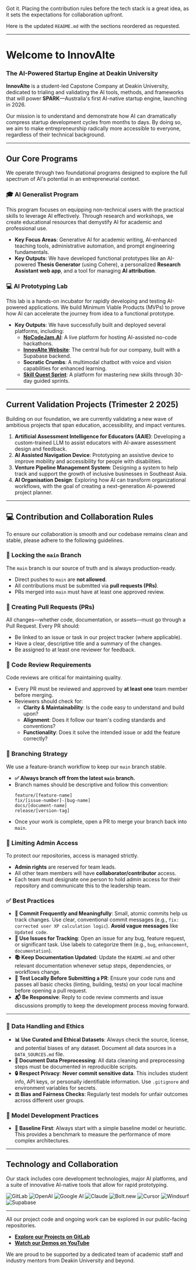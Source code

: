 Got it. Placing the contribution rules before the tech stack is a great idea, as it sets the expectations for collaboration upfront.

Here is the updated `README.md` with the sections reordered as requested.

---

# Welcome to InnovAIte
### The AI-Powered Startup Engine at Deakin University

**InnovAIte** is a student-led Capstone Company at Deakin University, dedicated to trialing and validating the AI tools, methods, and frameworks that will power **SPARK**—Australia's first AI-native startup engine, launching in 2026.

Our mission is to understand and demonstrate how AI can dramatically compress startup development cycles from months to days. By doing so, we aim to make entrepreneurship radically more accessible to everyone, regardless of their technical background.

---

## Our Core Programs

We operate through two foundational programs designed to explore the full spectrum of AI's potential in an entrepreneurial context.

### 🎓 AI Generalist Program
This program focuses on equipping non-technical users with the practical skills to leverage AI effectively. Through research and workshops, we create educational resources that demystify AI for academic and professional use.

*   **Key Focus Areas**: Generative AI for academic writing, AI-enhanced teaching tools, administrative automation, and prompt engineering fundamentals.
*   **Key Outputs**: We have developed functional prototypes like an AI-powered **Thesis Generator** (using Cohere), a personalized **Research Assistant web app**, and a tool for managing **AI attribution**.

### 💻 AI Prototyping Lab
This lab is a hands-on incubator for rapidly developing and testing AI-powered applications. We build Minimum Viable Products (MVPs) to prove how AI can accelerate the journey from idea to a functional prototype.

*   **Key Outputs**: We have successfully built and deployed several platforms, including:
    *   **[NoCodeJam.AI](http://nocodejam.ai/)**: A live platform for hosting AI-assisted no-code hackathons.
    *   **[InnovAIte Website](https://innovalte-deakin.web.app/)**: The central hub for our company, built with a Supabase backend.
    *   **Socratic Crumbs**: A multimodal chatbot with voice and vision capabilities for enhanced learning.
    *   **[Skill Quest Sprint](https://preview--skill-quest-sprint.lovable.app/)**: A platform for mastering new skills through 30-day guided sprints.

---

## Current Validation Projects (Trimester 2 2025)

Building on our foundation, we are currently validating a new wave of ambitious projects that span education, accessibility, and impact ventures.

1.  **Artificial Assessment Intelligence for Educators (AAIE)**: Developing a custom-trained LLM to assist educators with AI-aware assessment design and feedback.
2.  **AI Assisted Navigation Device**: Prototyping an assistive device to improve mobility and accessibility for people with disabilities.
3.  **Venture Pipeline Management System**: Designing a system to help track and support the growth of inclusive businesses in Southeast Asia.
4.  **AI Organisation Design**: Exploring how AI can transform organizational workflows, with the goal of creating a next-generation AI-powered project planner.

---

## 💻 Contribution and Collaboration Rules

To ensure our collaboration is smooth and our codebase remains clean and stable, please adhere to the following guidelines.

### 🚫 Locking the `main` Branch
The `main` branch is our source of truth and is always production-ready.
-   Direct pushes to `main` are **not allowed**.
-   All contributions must be submitted via **pull requests (PRs)**.
-   PRs merged into `main` must have at least one approved review.

### 🔁 Creating Pull Requests (PRs)
All changes—whether code, documentation, or assets—must go through a Pull Request. Every PR should:
-   Be linked to an issue or task in our project tracker (where applicable).
-   Have a clear, descriptive title and a summary of the changes.
-   Be assigned to at least one reviewer for feedback.

### 👀 Code Review Requirements
Code reviews are critical for maintaining quality.
-   Every PR must be reviewed and approved by **at least one** team member before merging.
-   Reviewers should check for:
    -   **Clarity & Maintainability**: Is the code easy to understand and build upon?
    -   **Alignment**: Does it follow our team's coding standards and conventions?
    -   **Functionality**: Does it solve the intended issue or add the feature correctly?

### 🌿 Branching Strategy
We use a feature-branch workflow to keep our `main` branch stable.
-   **✅ Always branch off from the latest `main` branch.**
-   Branch names should be descriptive and follow this convention:
    ```
    feature/[feature-name]
    fix/[issue-number]-[bug-name]
    docs/[document-name]
    release/[version-tag]
    ```
-   Once your work is complete, open a PR to merge your branch back into `main`.

### 🔐 Limiting Admin Access
To protect our repositories, access is managed strictly.
-   **Admin rights** are reserved for team leads.
-   All other team members will have **collaborator/contributor** access.
-   Each team must designate one person to hold admin access for their repository and communicate this to the leadership team.

### ✅ Best Practices
-   **💾 Commit Frequently and Meaningfully**: Small, atomic commits help us track changes. Use clear, conventional commit messages (e.g., `fix: corrected user XP calculation logic`). **Avoid vague messages** like `Updated code`.
-   **📌 Use Issues for Tracking**: Open an issue for any bug, feature request, or significant task. Use labels to categorize them (e.g., `bug`, `enhancement`, `documentation`).
-   **📚 Keep Documentation Updated**: Update the `README.md` and other relevant documentation whenever setup steps, dependencies, or workflows change.
-   **🧪 Test Locally Before Submitting a PR**: Ensure your code runs and passes all basic checks (linting, building, tests) on your local machine before opening a pull request.
-   **📬 Be Responsive**: Reply to code review comments and issue discussions promptly to keep the development process moving forward.

---

### 🧠 Data Handling and Ethics
-   **📊 Use Curated and Ethical Datasets**: Always check the source, license, and potential biases of any dataset. Document all data sources in a `DATA_SOURCES.md` file.
-   **🧼 Document Data Preprocessing**: All data cleaning and preprocessing steps must be documented in reproducible scripts.
-   **🔒 Respect Privacy**: **Never commit sensitive data**. This includes student info, API keys, or personally identifiable information. Use `.gitignore` and environment variables for secrets.
-   **⚖️ Bias and Fairness Checks**: Regularly test models for unfair outcomes across different user groups.

### 🧪 Model Development Practices
-   **🧱 Baseline First**: Always start with a simple baseline model or heuristic. This provides a benchmark to measure the performance of more complex architectures.

---

## Technology and Collaboration

Our stack includes core development technologies, major AI platforms, and a suite of innovative AI-native tools that allow for rapid prototyping.

![GitLab](https://img.shields.io/badge/GitLab-330F63?style=for-the-badge&logo=gitlab&logoColor=white)
![OpenAI](https://img.shields.io/badge/OpenAI-412991?style=for-the-badge&logo=openai&logoColor=white)
![Google AI](https://img.shields.io/badge/Google%20AI-4285F4?style=for-the-badge&logo=google&logoColor=white)
![Claude](https://img.shields.io/badge/Claude-D97743?style=for-the-badge)
![Bolt.new](https://img.shields.io/badge/Bolt.new-1389FD?style=for-the-badge&logo=stackblitz&logoColor=white)
![Cursor](https://img.shields.io/badge/Cursor-00E393?style=for-the-badge)
![Windsurf](https://img.shields.io/badge/Windsurf-00A99D?style=for-the-badge)
![Supabase](https://img.shields.io/badge/Supabase-3FCF8E?style=for-the-badge&logo=supabase&logoColor=white)

---

All our project code and ongoing work can be explored in our public-facing repositories.

- **[Explore our Projects on GitLab](https://gitlab.deakin.edu.au/innovaite)**
- **[Watch our Demos on YouTube](https://www.youtube.com/@InnovAIteDeakin)**

We are proud to be supported by a dedicated team of academic staff and industry mentors from Deakin University and beyond.
